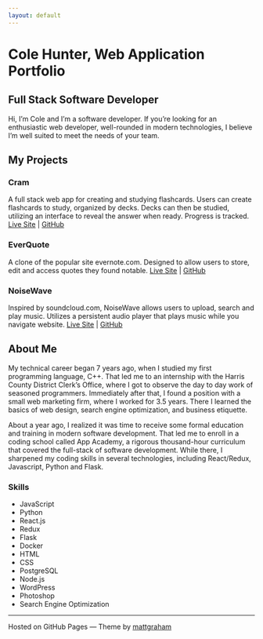 ```yaml
---
layout: default
---
```


# Cole Hunter, Web Application Portfolio
## Full Stack Software Developer
Hi, I’m Cole and I’m a software developer.
If you’re looking for an enthusiastic web developer, well-rounded in modern technologies, I believe I’m well suited to meet the needs of your team.
## My Projects
### Cram
A full stack web app for creating and studying flashcards. Users can create flashcards to study, organized by decks. Decks can then be studied, utilizing an interface to reveal the answer when ready. Progress is tracked.
[Live Site](https://cram-flashcards.herokuapp.com/) | [GitHub](https://github.com/chunter3311/cram)
### EverQuote
A clone of the popular site evernote.com. Designed to allow users to store, edit and access quotes they found notable.
[Live Site](https://everquote.herokuapp.com/) | [GitHub](https://github.com/djwilki/EverQuote)
### NoiseWave
Inspired by soundcloud.com, NoiseWave allows users to upload, search and play music. Utilizes a persistent audio player that plays music while you navigate website.
[Live Site](https://noisewave.herokuapp.com/) | [GitHub](https://github.com/DaedalusG/NoiseWave)
## About Me
My technical career began 7 years ago, when I studied my first programming language, C++. That led me to an internship with the Harris County District Clerk’s Office, where I got to observe the day to day work of seasoned programmers. Immediately after that, I found a position with a small web marketing firm, where I worked for 3.5 years. There I learned the basics of web design, search engine optimization, and business etiquette.

About a year ago, I realized it was time to receive some formal education and training in modern software development. That led me to enroll in a coding school called App Academy, a rigorous thousand-hour curriculum that covered the full-stack of software development. While there, I sharpened my coding skills in several technologies, including React/Redux, Javascript, Python and Flask.
### Skills
*   JavaScript
*   Python
*   React.js
*   Redux
*   Flask
*   Docker
*   HTML
*   CSS
*   PostgreSQL
*   Node.js
*   WordPress
*   Photoshop
*   Search Engine Optimization

* * *
Hosted on GitHub Pages — Theme by [mattgraham](https://twitter.com/michigangraham)